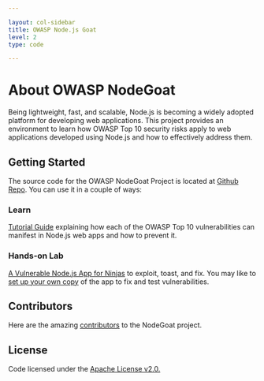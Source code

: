 ```yaml
---

layout: col-sidebar
title: OWASP Node.js Goat
level: 2
type: code

---
```


# About OWASP NodeGoat

Being lightweight, fast, and scalable, Node.js is becoming a widely adopted platform for developing web applications. This project provides an environment to learn how OWASP Top 10 security risks apply to web applications developed using Node.js and how to effectively address them.

## Getting Started

The source code for the OWASP NodeGoat Project is located at [Github Repo](https://github.com/OWASP/NodeGoat). You can use it in a couple of ways:

### Learn
[Tutorial Guide](http://nodegoat.herokuapp.com/tutorial) explaining how each of the OWASP Top 10 vulnerabilities can manifest in Node.js web apps and how to prevent it.

### Hands-on Lab
[A Vulnerable Node.js App for Ninjas](http://nodegoat.herokuapp.com/) to exploit, toast, and fix. You may like to [set up your own copy](https://github.com/OWASP/NodeGoat#how-to-setup-your-copy-of-nodegoat) of the app to fix and test vulnerabilities. 

## Contributors
Here are the amazing [contributors](https://github.com/OWASP/NodeGoat/graphs/contributors) to the NodeGoat project.

## License
Code licensed under the [Apache License v2.0.](http://www.apache.org/licenses/LICENSE-2.0)
